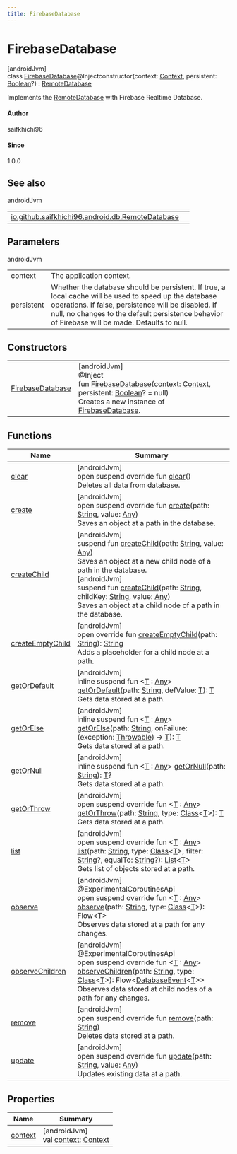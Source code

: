 ```yaml
---
title: FirebaseDatabase
---
```



# FirebaseDatabase



[androidJvm]\
class [FirebaseDatabase](index.html)@Injectconstructor(context: [Context](https://developer.android.com/reference/kotlin/android/content/Context.html), persistent: [Boolean](https://kotlinlang.org/api/latest/jvm/stdlib/kotlin/-boolean/index.html)?) : [RemoteDatabase](../-remote-database/index.html)

Implements the [RemoteDatabase](../-remote-database/index.html) with Firebase Realtime Database.



#### Author



saifkhichi96



#### Since



1.0.0



## See also


androidJvm

| | |
|---|---|
| [io.github.saifkhichi96.android.db.RemoteDatabase](../-remote-database/index.html) |  |



## Parameters


androidJvm

| | |
|---|---|
| context | The application context. |
| persistent | Whether the database should be persistent. If true, a local cache will be used to     speed up the database operations. If false, persistence will be disabled. If null,     no changes to the default persistence behavior of Firebase will be made. Defaults to     null. |



## Constructors


| | |
|---|---|
| [FirebaseDatabase](-firebase-database.html) | [androidJvm]<br>@Inject<br>fun [FirebaseDatabase](-firebase-database.html)(context: [Context](https://developer.android.com/reference/kotlin/android/content/Context.html), persistent: [Boolean](https://kotlinlang.org/api/latest/jvm/stdlib/kotlin/-boolean/index.html)? = null)<br>Creates a new instance of [FirebaseDatabase](index.html). |


## Functions


| Name | Summary |
|---|---|
| [clear](clear.html) | [androidJvm]<br>open suspend override fun [clear](clear.html)()<br>Deletes all data from database. |
| [create](create.html) | [androidJvm]<br>open suspend override fun [create](create.html)(path: [String](https://kotlinlang.org/api/latest/jvm/stdlib/kotlin/-string/index.html), value: [Any](https://kotlinlang.org/api/latest/jvm/stdlib/kotlin/-any/index.html))<br>Saves an object at a path in the database. |
| [createChild](../-remote-database/create-child.html) | [androidJvm]<br>suspend fun [createChild](../-remote-database/create-child.html)(path: [String](https://kotlinlang.org/api/latest/jvm/stdlib/kotlin/-string/index.html), value: [Any](https://kotlinlang.org/api/latest/jvm/stdlib/kotlin/-any/index.html))<br>Saves an object at a new child node of a path in the database.<br>[androidJvm]<br>suspend fun [createChild](../-remote-database/create-child.html)(path: [String](https://kotlinlang.org/api/latest/jvm/stdlib/kotlin/-string/index.html), childKey: [String](https://kotlinlang.org/api/latest/jvm/stdlib/kotlin/-string/index.html), value: [Any](https://kotlinlang.org/api/latest/jvm/stdlib/kotlin/-any/index.html))<br>Saves an object at a child node of a path in the database. |
| [createEmptyChild](create-empty-child.html) | [androidJvm]<br>open override fun [createEmptyChild](create-empty-child.html)(path: [String](https://kotlinlang.org/api/latest/jvm/stdlib/kotlin/-string/index.html)): [String](https://kotlinlang.org/api/latest/jvm/stdlib/kotlin/-string/index.html)<br>Adds a placeholder for a child node at a path. |
| [getOrDefault](../-remote-database/get-or-default.html) | [androidJvm]<br>inline suspend fun &lt;[T](../-remote-database/get-or-default.html) : [Any](https://kotlinlang.org/api/latest/jvm/stdlib/kotlin/-any/index.html)&gt; [getOrDefault](../-remote-database/get-or-default.html)(path: [String](https://kotlinlang.org/api/latest/jvm/stdlib/kotlin/-string/index.html), defValue: [T](../-remote-database/get-or-default.html)): [T](../-remote-database/get-or-default.html)<br>Gets data stored at a path. |
| [getOrElse](../-remote-database/get-or-else.html) | [androidJvm]<br>inline suspend fun &lt;[T](../-remote-database/get-or-else.html) : [Any](https://kotlinlang.org/api/latest/jvm/stdlib/kotlin/-any/index.html)&gt; [getOrElse](../-remote-database/get-or-else.html)(path: [String](https://kotlinlang.org/api/latest/jvm/stdlib/kotlin/-string/index.html), onFailure: (exception: [Throwable](https://kotlinlang.org/api/latest/jvm/stdlib/kotlin/-throwable/index.html)) -&gt; [T](../-remote-database/get-or-else.html)): [T](../-remote-database/get-or-else.html)<br>Gets data stored at a path. |
| [getOrNull](../-remote-database/get-or-null.html) | [androidJvm]<br>inline suspend fun &lt;[T](../-remote-database/get-or-null.html) : [Any](https://kotlinlang.org/api/latest/jvm/stdlib/kotlin/-any/index.html)&gt; [getOrNull](../-remote-database/get-or-null.html)(path: [String](https://kotlinlang.org/api/latest/jvm/stdlib/kotlin/-string/index.html)): [T](../-remote-database/get-or-null.html)?<br>Gets data stored at a path. |
| [getOrThrow](get-or-throw.html) | [androidJvm]<br>open suspend override fun &lt;[T](get-or-throw.html) : [Any](https://kotlinlang.org/api/latest/jvm/stdlib/kotlin/-any/index.html)&gt; [getOrThrow](get-or-throw.html)(path: [String](https://kotlinlang.org/api/latest/jvm/stdlib/kotlin/-string/index.html), type: [Class](https://developer.android.com/reference/kotlin/java/lang/Class.html)&lt;[T](get-or-throw.html)&gt;): [T](get-or-throw.html)<br>Gets data stored at a path. |
| [list](list.html) | [androidJvm]<br>open suspend override fun &lt;[T](list.html) : [Any](https://kotlinlang.org/api/latest/jvm/stdlib/kotlin/-any/index.html)&gt; [list](list.html)(path: [String](https://kotlinlang.org/api/latest/jvm/stdlib/kotlin/-string/index.html), type: [Class](https://developer.android.com/reference/kotlin/java/lang/Class.html)&lt;[T](list.html)&gt;, filter: [String](https://kotlinlang.org/api/latest/jvm/stdlib/kotlin/-string/index.html)?, equalTo: [String](https://kotlinlang.org/api/latest/jvm/stdlib/kotlin/-string/index.html)?): [List](https://kotlinlang.org/api/latest/jvm/stdlib/kotlin.collections/-list/index.html)&lt;[T](list.html)&gt;<br>Gets list of objects stored at a path. |
| [observe](observe.html) | [androidJvm]<br>@ExperimentalCoroutinesApi<br>open suspend override fun &lt;[T](observe.html) : [Any](https://kotlinlang.org/api/latest/jvm/stdlib/kotlin/-any/index.html)&gt; [observe](observe.html)(path: [String](https://kotlinlang.org/api/latest/jvm/stdlib/kotlin/-string/index.html), type: [Class](https://developer.android.com/reference/kotlin/java/lang/Class.html)&lt;[T](observe.html)&gt;): Flow&lt;[T](observe.html)&gt;<br>Observes data stored at a path for any changes. |
| [observeChildren](observe-children.html) | [androidJvm]<br>@ExperimentalCoroutinesApi<br>open suspend override fun &lt;[T](observe-children.html) : [Any](https://kotlinlang.org/api/latest/jvm/stdlib/kotlin/-any/index.html)&gt; [observeChildren](observe-children.html)(path: [String](https://kotlinlang.org/api/latest/jvm/stdlib/kotlin/-string/index.html), type: [Class](https://developer.android.com/reference/kotlin/java/lang/Class.html)&lt;[T](observe-children.html)&gt;): Flow&lt;[DatabaseEvent](../../io.github.saifkhichi96.android.db.model/-database-event/index.html)&lt;[T](observe-children.html)&gt;&gt;<br>Observes data stored at child nodes of a path for any changes. |
| [remove](remove.html) | [androidJvm]<br>open suspend override fun [remove](remove.html)(path: [String](https://kotlinlang.org/api/latest/jvm/stdlib/kotlin/-string/index.html))<br>Deletes data stored at a path. |
| [update](update.html) | [androidJvm]<br>open suspend override fun [update](update.html)(path: [String](https://kotlinlang.org/api/latest/jvm/stdlib/kotlin/-string/index.html), value: [Any](https://kotlinlang.org/api/latest/jvm/stdlib/kotlin/-any/index.html))<br>Updates existing data at a path. |


## Properties


| Name | Summary |
|---|---|
| [context](context.html) | [androidJvm]<br>val [context](context.html): [Context](https://developer.android.com/reference/kotlin/android/content/Context.html) |

